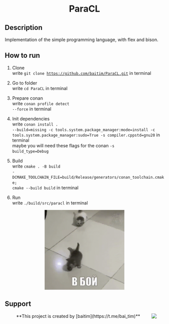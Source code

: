 <h1 align="center">ParaCL</h1>

## Description

 Implementation of the simple programming language, with flex and bison.

## How to run

1. Clone <br>
    write <code>git clone https://github.com/baitim/ParaCL.git</code> in terminal

2. Go to folder <br>
    write <code>cd ParaCL</code> in terminal

3. Prepare conan <br>
    write <code>conan profile detect --force</code> in terminal

4. Init dependencies <br>
    write <code>conan install . --build=missing -c tools.system.package_manager:mode=install -c tools.system.package_manager:sudo=True -s compiler.cppstd=gnu20</code> in terminal <br>
    maybe you will need these flags for the conan <code>-s build_type=Debug</code>

5. Build <br>
    write <code>cmake . -B build -DCMAKE_TOOLCHAIN_FILE=build/Release/generators/conan_toolchain.cmake; cmake --build build</code> in terminal

6. Run <br>
    write <code>./build/src/paracl</code> in terminal <br>

<p align="center"><img src="https://github.com/baitim/ParaCL/blob/main/images/cat.gif" width="50%"></p>

## Support
<p align="center"><img src="https://github.com/baitim/ParaCL/blob/main/images/orangutan.gif" width="8%" align="right">**This project is created by [baitim](https://t.me/bai_tim)**</p>
